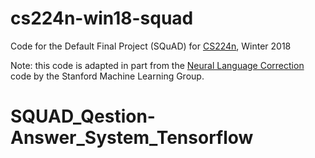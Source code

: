 # cs224n-win18-squad
Code for the Default Final Project (SQuAD) for [CS224n](http://web.stanford.edu/class/cs224n/), Winter 2018

Note: this code is adapted in part from the [Neural Language Correction](https://github.com/stanfordmlgroup/nlc/) code by the Stanford Machine Learning Group.
# SQUAD_Qestion-Answer_System_Tensorflow
